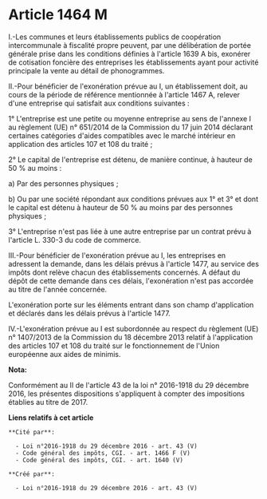 # Article 1464 M

I.-Les communes et leurs établissements publics de coopération intercommunale à fiscalité propre peuvent, par une
délibération de portée générale prise dans les conditions définies à l'article 1639 A bis, exonérer de cotisation foncière
des entreprises les établissements ayant pour activité principale la vente au détail de phonogrammes. 

II.-Pour bénéficier de l'exonération prévue au I, un établissement doit, au cours de la période de référence mentionnée à
l'article 1467 A, relever d'une entreprise qui satisfait aux conditions suivantes : 

1° L'entreprise est une petite ou moyenne entreprise au sens de l'annexe I au règlement (UE) n° 651/2014 de la Commission du
17 juin 2014 déclarant certaines catégories d'aides compatibles avec le marché intérieur en application des articles 107 et
108 du traité ; 

2° Le capital de l'entreprise est détenu, de manière continue, à hauteur de 50 % au moins : 

a) Par des personnes physiques ; 

b) Ou par une société répondant aux conditions prévues aux 1° et 3° et dont le capital est détenu à hauteur de 50 % au moins
par des personnes physiques ; 

3° L'entreprise n'est pas liée à une autre entreprise par un contrat prévu à l'article L. 330-3 du code de commerce. 

III.-Pour bénéficier de l'exonération prévue au I, les entreprises en adressent la demande, dans les délais prévus à
l'article 1477, au service des impôts dont relève chacun des établissements concernés. A défaut du dépôt de cette demande
dans ces délais, l'exonération n'est pas accordée au titre de l'année concernée. 

L'exonération porte sur les éléments entrant dans son champ d'application et déclarés dans les délais prévus à l'article
1477. 

IV.-L'exonération prévue au I est subordonnée au respect du règlement (UE) n° 1407/2013 de la Commission du 18 décembre 2013
relatif à l'application des articles 107 et 108 du traité sur le fonctionnement de l'Union européenne aux aides de minimis.

**Nota:**

Conformément au II de l'article 43 de la loi n° 2016-1918 du 29 décembre 2016, les présentes dispositions s'appliquent à
compter des impositions établies au titre de 2017.

**Liens relatifs à cet article**

	**Cité par**:

	  - Loi n°2016-1918 du 29 décembre 2016 - art. 43 (V)
	  - Code général des impôts, CGI. - art. 1466 F (V)
	  - Code général des impôts, CGI. - art. 1640 (V)

	**Créé par**:

	  - Loi n°2016-1918 du 29 décembre 2016 - art. 43 (V)
